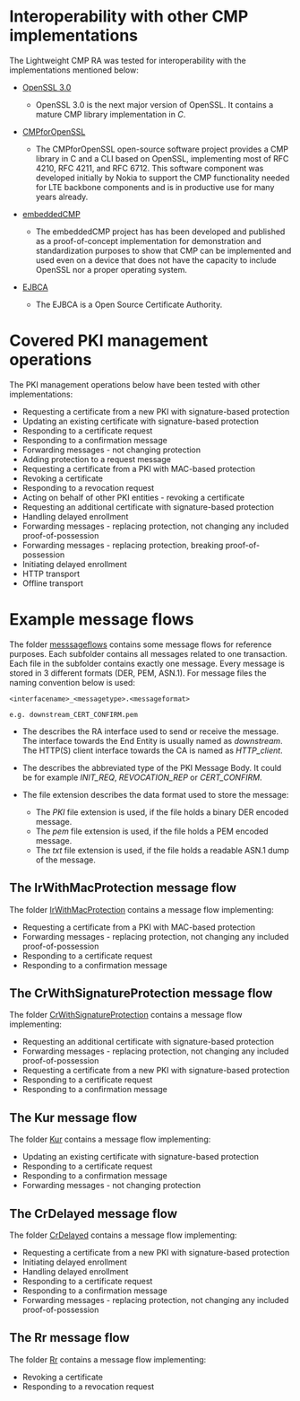 # Interoperability with other CMP implementations

The Lightweight CMP RA was tested for interoperability with the implementations mentioned below:

- [OpenSSL 3.0](https://www.openssl.org/source/)
    - OpenSSL 3.0 is the next major version of OpenSSL. It contains a mature CMP library implementation in *C*.

- [CMPforOpenSSL](https://github.com/mpeylo/cmpossl/wiki)
    - The CMPforOpenSSL open-source software project provides a CMP library in C and a CLI based on
    OpenSSL, implementing most of RFC 4210, RFC 4211, and RFC 6712. This software component was
    developed initially by Nokia to support the CMP functionality needed for LTE backbone components
    and is in productive use for many years already.

- [embeddedCMP](https://github.com/siemens/embeddedCMP)
    - The embeddedCMP project has has been developed and published as a proof-of-concept implementation
    for demonstration and standardization purposes to show that CMP can be implemented and used even
    on a device that does not have the capacity to include OpenSSL nor a proper operating system.

- [EJBCA](https://www.ejbca.org/)
    - The EJBCA is a Open Source Certificate Authority.

# Covered PKI management operations

The PKI management operations below have been tested with other implementations:

- Requesting a certificate from a new PKI with signature-based protection
- Updating an existing certificate with signature-based protection
- Responding to a certificate request
- Responding to a confirmation message
- Forwarding messages - not changing protection
- Adding protection to a request message
- Requesting a certificate from a PKI with MAC-based protection
- Revoking a certificate
- Responding to a revocation request
- Acting on behalf of other PKI entities - revoking a certificate
- Requesting an additional certificate with signature-based protection
- Handling delayed enrollment
- Forwarding messages - replacing protection, not changing any included proof-of-possession
- Forwarding messages - replacing protection, breaking proof-of-possession
- Initiating delayed enrollment
- HTTP transport
- Offline transport

# Example message flows

The folder [messsageflows](./messsageflows) contains some message flows for reference purposes. 
Each subfolder contains all messages related to one transaction. Each file in the
subfolder contains exactly one message. Every message is stored in 3 different formats (DER, PEM, ASN.1).
For message files the naming convention below is used:

    <interfacename>_<messagetype>.<messageformat>
    
    e.g. downstream_CERT_CONFIRM.pem
    
- The **<interfacename>** describes the RA interface used to send or receive the message. 
The interface towards the End Entity is usually named as *downstream*. The HTTP(S) client 
interface towards the CA is named as *HTTP_client*.
- The **<messagetype>** describes the abbreviated type of the PKI Message Body. 
It could be for example *INIT_REQ*, *REVOCATION_REP* or *CERT_CONFIRM*.
- The **<messageformat>** file extension describes the data format used to store the message:

    - The *PKI* file extension is used, if the file holds a binary DER encoded message.
    - The *pem* file extension is used, if the file holds a PEM encoded message.
    - The *txt* file extension is used, if the file holds a readable ASN.1 dump of the message.
   
## The IrWithMacProtection message flow

The folder [IrWithMacProtection](/doc/interop/messageflows/IrWithMacProtection) contains a message flow implementing:

- Requesting a certificate from a PKI with MAC-based protection
- Forwarding messages - replacing protection, not changing any included proof-of-possession
- Responding to a certificate request
- Responding to a confirmation message

## The CrWithSignatureProtection message flow

The folder [CrWithSignatureProtection](/doc/interop/messageflows/CrWithSignatureProtection) contains a message flow implementing:

- Requesting an additional certificate with signature-based protection
- Forwarding messages - replacing protection, not changing any included proof-of-possession
- Requesting a certificate from a new PKI with signature-based protection
- Responding to a certificate request
- Responding to a confirmation message

## The Kur message flow

The folder [Kur](/doc/interop/messageflows/Kur) contains a message flow implementing:

- Updating an existing certificate with signature-based protection
- Responding to a certificate request
- Responding to a confirmation message
- Forwarding messages - not changing protection

## The CrDelayed message flow

The folder [CrDelayed](/doc/interop/messageflows/CrDelayed) contains a message flow implementing:

- Requesting a certificate from a new PKI with signature-based protection
- Initiating delayed enrollment
- Handling delayed enrollment
- Responding to a certificate request
- Responding to a confirmation message
- Forwarding messages - replacing protection, not changing any included proof-of-possession

## The Rr message flow

The folder [Rr](/doc/interop/messageflows/Rr) contains a message flow implementing:

- Revoking a certificate
- Responding to a revocation request









